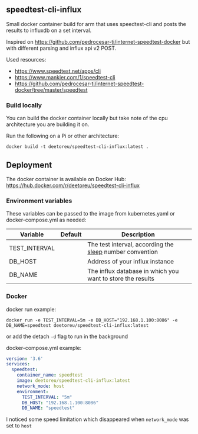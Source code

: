 ## speedtest-cli-influx
Small docker container build for arm that uses speedtest-cli and posts the results to influxdb on a set interval.

Inspired on https://github.com/pedrocesar-ti/internet-speedtest-docker but with different parsing and influx api v2 POST.

Used resources:
* https://www.speedtest.net/apps/cli
* https://www.mankier.com/1/speedtest-cli
* https://github.com/pedrocesar-ti/internet-speedtest-docker/tree/master/speedtest


### Build locally
You can build the docker container locally but take note of the cpu architecture you are building it on.

Run the following on a Pi or other architecture:
```
docker build -t deetoreu/speedtest-cli-influx:latest .
```

## Deployment
The docker container is available on Docker Hub: https://hub.docker.com/r/deetoreu/speedtest-cli-influx

### Environment variables
These variables can be passed to the image from kubernetes.yaml or docker-compose.yml as needed:

Variable | Default | Description |
-------- | ------- | ----------- |
TEST_INTERVAL |  | The test interval, according the [sleep](http://man7.org/linux/man-pages/man1/sleep.1.html) number convention
DB_HOST |  | Address of your influx instance
DB_NAME |  | The influx database in which you want to store the results

### Docker
docker run example:
```
docker run -e TEST_INTERVAL=5m -e DB_HOST="192.168.1.100:8086" -e DB_NAME=speedtest deetoreu/speedtest-cli-influx:latest
```
or add the detach `-d` flag to run in the background

docker-compose.yml example:
```yaml
version: '3.6'
services:
  speedtest:
    container_name: speedtest
    image: deetoreu/speedtest-cli-influx:latest
    network_mode: host
    environment:
      TEST_INTERVAL: "5m"
      DB_HOST: "192.168.1.100:8086"
      DB_NAME: "speedtest"
```

I noticed some speed limitation which disappeared when `network_mode` was set to `host`
